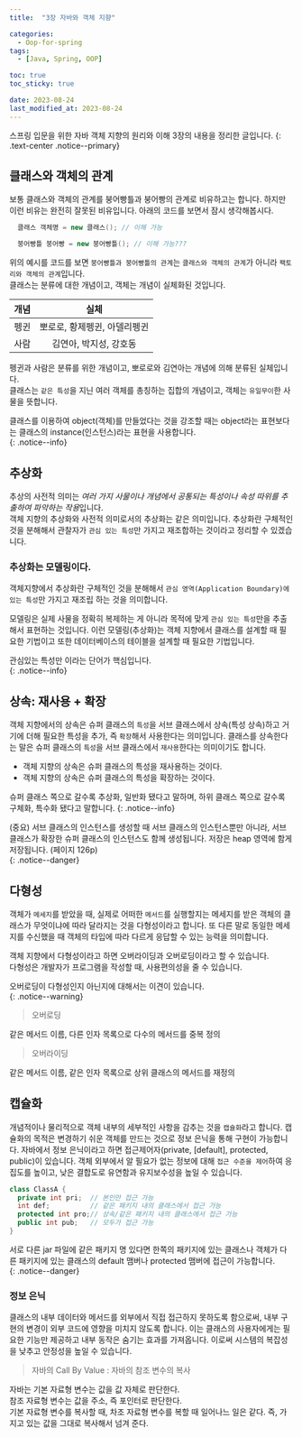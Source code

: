 ```yaml
---
title:  "3장 자바와 객체 지향"

categories:
  - Oop-for-spring
tags:
  - [Java, Spring, OOP]

toc: true
toc_sticky: true

date: 2023-08-24
last_modified_at: 2023-08-24
---
```


스프링 입문을 위한 자바 객체 지향의 원리와 이해 3장의 내용을 정리한 글입니다.
{: .text-center .notice--primary}

## 클래스와 객체의 관계

보통 클래스와 객체의 관계를 붕어빵틀과 붕어빵의 관계로 비유하고는 합니다. 하지만 이런 비유는 완전히 잘못된 비유입니다. 아래의 코드를 보면서 잠시 생각해봅시다.

```java
  클래스 객체명 = new 클래스(); // 이해 가능

  붕어빵틀 붕어빵 = new 붕어빵틀(); // 이해 가능???
```

위의 예시를 코드를 보면 `붕어빵틀과 붕어빵틀의 관계`는 `클래스와 객체의 관계`가 아니라 `팩토리와 객체의 관계`입니다.  
클래스는 분류에 대한 개념이고, 객체는 개념이 실체화된 것입니다.  

|개념|실체|
|:--:|:--:|
|펭귄|뽀로로, 황제펭귄, 아델리펭귄|
|사람|김연아, 박지성, 강호동|

펭귄과 사람은 분류를 위한 개념이고, 뽀로로와 김연아는 개념에 의해 분류된 실체입니다.  
클래스는 `같은 특성`을 지닌 여러 객체를 총칭하는 집합의 개념이고, 객체는 `유일무이`한 사물을 뜻합니다.

클래스를 이용하여 object(객체)를 만들었다는 것을 강조할 때는 object라는 표현보다는 클래스의 instance(인스턴스)라는 표현을 사용합니다.  
{: .notice--info}

## 추상화

추상의 사전적 의미는 *여러 가지 사물이나 개념에서 공통되는 특성이나 속성 따위를 추출하여 파악하는 작용*입니다.  
객체 지향의 추상화와 사전적 의미로서의 추상화는 같은 의미입니다.
추상화란 구체적인 것을 분해해서 관찰자가 `관심 있는 특성`만 가지고 재조합하는 것이라고 정리할 수 있겠습니다.

### 추상화는 모델링이다.

객체지향에서 추상화란 구체적인 것을 분해해서 `관심 영역(Application Boundary)에 있는 특성`만 가지고 재조립 하는 것을 의미합니다.  

모델링은 실제 사물을 정확히 복제하는 게 아니라 목적에 맞게 `관심 있는 특성`만을 추출해서 표현하는 것입니다. 이런 모델링(추상화)는 객체 지향에서 클래스를 설계할 때 필요한 기법이고 또한 데이터베이스의 테이블을 설계할 때 필요한 기법입니다.

관심있는 특성만 이라는 단어가 핵심입니다.  
{: .notice--info}

## 상속: 재사용 + 확장

객체 지향에서의 상속은 슈퍼 클래스의 `특성`을 서브 클래스에서 상속(특성 상속)하고 거기에 더해 필요한 특성을 추가, 즉 `확장`해서 사용한다는 의미입니다. 클래스를 상속한다는 말은 슈퍼 클래스의 `특성`을 서브 클래스에서 `재사용`한다는 의미이기도 합니다.

- 객체 지향의 상속은 슈퍼 클래스의 특성을 재사용하는 것이다.
- 객체 지향의 상속은 슈퍼 클래스의 특성을 확장하는 것이다.

슈퍼 클래스 쪽으로 갈수록 추상화, 일반화 됐다고 말하며, 하위 클래스 쪽으로 갈수록 구체화, 특수화 됐다고 말합니다.
{: .notice--info}

(중요) 서브 클래스의 인스턴스를 생성할 때 서브 클래스의 인스턴스뿐만 아니라, 서브 클래스가 확장한 슈퍼 클래스의 인스턴스도 함께 생성됩니다. 저장은 heap 영역에 함게 저장됩니다. (페이지 126p)  
{: .notice--danger}

## 다형성

객체가 `메세지`를 받았을 때, 실제로 어떠한 `메서드`를 실행할지는 메세지를 받은 객체의 클래스가 무엇이냐에 따라 달라지는 것을 다형성이라고 합니다. 또 다른 말로 동일한 메세지를 수신했을 때 객체의 타입에 따라 다르게 응답할 수 있는 능력을 의미합니다.

객체 지향에서 다형성이라고 하면 오버라이딩과 오버로딩이라고 할 수 있습니다.  
다형성은 개발자가 프로그램을 작성할 때, 사용편의성을 줄 수 있습니다.

오버로딩이 다형성인지 아닌지에 대해서는 이견이 있습니다.  
{: .notice--warning}

> 오버로딩

같은 메서드 이름, 다른 인자 목록으로 다수의 메서드를 중복 정의

> 오버라이딩

같은 메서드 이름, 같은 인자 목록으로 상위 클래스의 메서드를 재정의

## 캡슐화

개념적이나 물리적으로 객체 내부의 세부적인 사항을 감추는 것을 `캡슐화`라고 합니다. 캡슐화의 목적은 변경하기 쉬운 객체를 만드는 것으로 정보 은닉을 통해 구현이 가능합니다.
자바에서 정보 은닉이라고 하면 접근제어자(private, [default], protected, public)이 있습니다. 객체 외부에서 알 필요가 없는 정보에 대해 `접근 수준을 제어`하여 응집도를 높이고, 낮은 결합도로 유연함과 유지보수성을 높일 수 있습니다.

```java
class ClassA {
  private int pri;  // 본인만 접근 가능
  int def;          // 같은 패키지 내의 클래스에서 접근 가능
  protected int pro;// 상속/같은 패키지 내의 클래스에서 접근 가능
  public int pub;   // 모두가 접근 가능
}
```

서로 다른 jar 파일에 같은 패키지 명 있다면 한쪽의 패키지에 있는 클래스나 객체가 다른 패키지에 있는 클래스의 default 맴버나 protected 맴버에 접근이 가능합니다.  
{: .notice--danger}

### 정보 은닉

클래스의 내부 데이터와 메서드를 외부에서 직접 접근하지 못하도록 함으로써, 내부 구현의 변경이 외부 코드에 영향을 미치지 않도록 합니다. 이는 클래스의 사용자에게는 필요한 기능만 제공하고 내부 동작은 숨기는 효과를 가져옵니다. 이로써 시스템의 복잡성을 낮추고 안정성을 높일 수 있습니다.

> 자바의 Call By Value : 자바의 참조 변수의 복사

자바는 기본 자료형 변수는 값을 값 자체로 판단한다.  
참조 자료형 변수는 값을 주소, 즉 포인터로 판단한다.  
기본 자료형 변수를 복사할 때, 차조 자료형 변수를 복할 때 일어나느 일은 같다. 즉, 가지고 있는 값을 그대로 복사해서 넘겨 준다.
